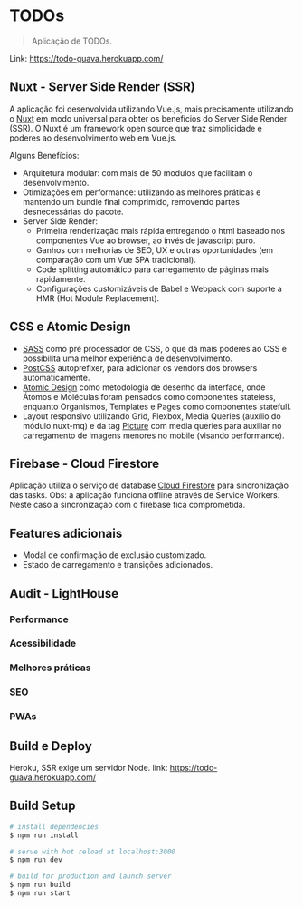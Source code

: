 # TODOs

> Aplicação de TODOs.

Link: https://todo-guava.herokuapp.com/

## Nuxt - Server Side Render (SSR)
A aplicação foi desenvolvida utilizando Vue.js, mais precisamente utilizando o [Nuxt](https://nuxtjs.org/) em modo universal para obter os benefícios do Server Side Render (SSR). O Nuxt é um framework open source que traz simplicidade e poderes ao desenvolvimento web em Vue.js.

Alguns Benefícios: 
- Arquitetura modular: com mais de 50 modulos que facilitam o desenvolvimento.
- Otimizações em performance: utilizando as melhores práticas e mantendo um bundle final comprimido, removendo partes desnecessárias do pacote.
- Server Side Render:
  - Primeira renderização mais rápida entregando o html baseado nos componentes Vue ao browser, ao invés de javascript puro.
  - Ganhos com melhorias de SEO, UX e outras oportunidades (em comparação com um Vue SPA tradicional).
  - Code splitting automático para carregamento de páginas mais rapidamente.
  - Configurações customizáveis de Babel e Webpack com suporte a HMR (Hot Module Replacement).


## CSS e Atomic Design
- [SASS](https://sass-lang.com/) como pré processador de CSS, o que dá mais poderes ao CSS e possibilita uma melhor experiência de desenvolvimento.
- [PostCSS](https://postcss.org/) autoprefixer, para adicionar os vendors dos browsers automaticamente.
- [Atomic Design](https://bradfrost.com/blog/post/atomic-web-design/) como metodologia de desenho da interface, onde Átomos e Moléculas foram pensados como componentes stateless, enquanto Organismos, Templates e Pages como componentes statefull.
- Layout responsivo utilizando Grid, Flexbox, Media Queries (auxílio do módulo nuxt-mq) e da tag [Picture](https://developer.mozilla.org/pt-BR/docs/Web/HTML/Element/picture) com media queries para auxiliar no carregamento de imagens menores no mobile (visando performance).


## Firebase - Cloud Firestore
Aplicação utiliza o serviço de database [Cloud Firestore](https://firebase.google.com/docs/firestore) para sincronização das tasks.
Obs: a aplicação funciona offline através de Service Workers. Neste caso a sincronização com o firebase fica comprometida.

## Features adicionais
- Modal de confirmação de exclusão customizado.
- Estado de carregamento e transições adicionados.

## Audit - LightHouse 
### Performance
### Acessibilidade
### Melhores práticas
### SEO
### PWAs


## Build e Deploy 
Heroku, SSR exige um servidor Node.
link: https://todo-guava.herokuapp.com/

## Build Setup

``` bash
# install dependencies
$ npm run install

# serve with hot reload at localhost:3000
$ npm run dev

# build for production and launch server
$ npm run build
$ npm run start
```
